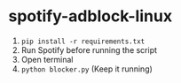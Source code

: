 # spotify-adblock-linux
1. `pip install -r requirements.txt`
2. Run Spotify before running the script
3. Open terminal
4. `python blocker.py` (Keep it running)
